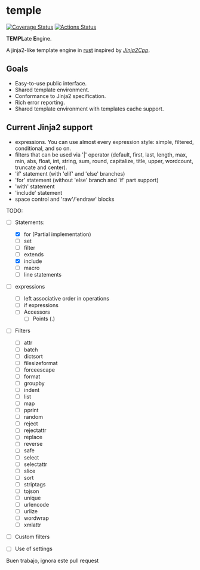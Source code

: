 # temple
[![Coverage Status](https://coveralls.io/repos/github/morenol/temple/badge.svg?branch=main)](https://coveralls.io/github/morenol/temple?branch=main)
[![Actions Status](https://github.com/morenol/temple/workflows/CI/badge.svg)](https://github.com/morenol/temple/actions)



**TEMPL**ate **E**ngine. 

A jinja2-like template engine in [rust] inspired by  *[Jinja2Cpp]*.

## Goals
 * Easy-to-use public interface.
 * Shared template environment.
 * Conformance to Jinja2 specification.
 * Rich error reporting.
 * Shared template environment with templates cache support.

## Current Jinja2 support

* expressions. You can use almost every expression style: simple, filtered, conditional, and so on.
* filters that can be used  via '|' operator (default, first, last, length, max, min, abs, float, int, string, sum, round, capitalize, title, upper, wordcount, truncate and center).
* 'if' statement (with 'elif' and 'else' branches)
* 'for' statement (without 'else' branch and 'if' part support)
* 'with' statement
* 'include' statement
* space control and 'raw'/'endraw' blocks

[Jinja2Cpp]: https://github.com/jinja2cpp/jinja2cpp
[rust]: https://www.rust-lang.org

TODO:

- [ ] Statements:
  - [x] for (Partial implementation)
  - [ ] set
  - [ ] filter
  - [ ] extends
  - [x] include
  - [ ] macro
  - [ ] line statements
- [ ] expressions
  - [ ] left associative order in operations
  - [ ] if expressions
  - [ ] Accessors
    - [ ] Points (.) 
- [ ] Filters
  - [ ] attr
  - [ ] batch
  - [ ] dictsort
  - [ ] filesizeformat
  - [ ] forceescape
  - [ ] format
  - [ ] groupby
  - [ ] indent
  - [ ] list
  - [ ] map
  - [ ] pprint
  - [ ] random
  - [ ] reject
  - [ ] rejectattr
  - [ ] replace
  - [ ] reverse
  - [ ] safe
  - [ ] select
  - [ ] selectattr
  - [ ] slice
  - [ ] sort
  - [ ] striptags
  - [ ] tojson
  - [ ] unique
  - [ ] urlencode
  - [ ] urlize
  - [ ] wordwrap
  - [ ] xmlattr
- [ ] Custom filters
- [ ] Use of settings


Buen trabajo, ignora este pull request